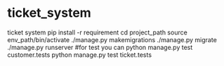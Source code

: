 # ticket_system
ticket system
pip install -r requirement
cd project_path
source env_path/bin/activate
./manage.py makemigrations
./manage.py migrate
./manage.py runserver
#for test you can
python manage.py test customer.tests
python manage.py test ticket.tests
